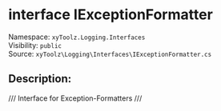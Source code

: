 # interface IExceptionFormatter

Namespace: `xyToolz.Logging.Interfaces`  
Visibility: `public`  
Source: `xyToolz\Logging\Interfaces\IExceptionFormatter.cs`

## Description:

/// Interface for Exception-Formatters
    ///

